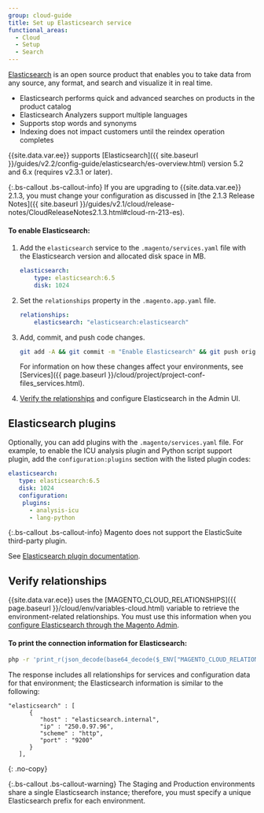 ```yaml
---
group: cloud-guide
title: Set up Elasticsearch service
functional_areas:
  - Cloud
  - Setup
  - Search
---
```


[Elasticsearch](https://www.elastic.co) is an open source product that enables you to take data from any source, any format, and search and visualize it in real time.

*   Elasticsearch performs quick and advanced searches on products in the product catalog
*   Elasticsearch Analyzers support multiple languages
*   Supports stop words and synonyms
*   Indexing does not impact customers until the reindex operation completes

{{site.data.var.ee}} supports [Elasticsearch]({{ site.baseurl }}/guides/v2.2/config-guide/elasticsearch/es-overview.html) version 5.2 and 6.x (requires v2.3.1 or later).

{:.bs-callout .bs-callout-info}
If you are upgrading to {{site.data.var.ee}} 2.1.3, you must change your configuration as discussed in [the 2.1.3 Release Notes]({{ site.baseurl }}/guides/v2.1/cloud/release-notes/CloudReleaseNotes2.1.3.html#cloud-rn-213-es).

#### To enable Elasticsearch:

1.  Add the `elasticsearch` service to the `.magento/services.yaml` file with the Elasticsearch version and allocated disk space in MB.

    ```yaml
    elasticsearch:
        type: elasticsearch:6.5
        disk: 1024
    ```

1.  Set the `relationships` property in the `.magento.app.yaml` file.

    ```yaml
    relationships:
        elasticsearch: "elasticsearch:elasticsearch"
    ```

1.  Add, commit, and push code changes.

    ```bash
    git add -A && git commit -m "Enable Elasticsearch" && git push origin <branch name>
    ```

    For information on how these changes affect your environments, see [Services]({{ page.baseurl }}/cloud/project/project-conf-files_services.html).

1.  [Verify the relationships](#verify-relationships) and configure Elasticsearch in the Admin UI.

## Elasticsearch plugins

Optionally, you can add plugins with the `.magento/services.yaml` file. For example, to enable the ICU analysis plugin and Python script support plugin, add the `configuration:plugins` section with the listed plugin codes:

```yaml
elasticsearch:
   type: elasticsearch:6.5
   disk: 1024
   configuration:
    plugins:
      - analysis-icu
      - lang-python
```

{:.bs-callout .bs-callout-info}
Magento does not support the ElasticSuite third-party plugin.

See [Elasticsearch plugin documentation](https://www.elastic.co/guide/en/elasticsearch/plugins/current/index.html).

## Verify relationships

{{site.data.var.ece}} uses the [MAGENTO_CLOUD_RELATIONSHIPS]({{ page.baseurl }}/cloud/env/variables-cloud.html) variable to retrieve the environment-related relationships. You must use this information when you [configure Elasticsearch through the Magento Admin]({{page.baseurl}}/config-guide/elasticsearch/configure-magento.html).

#### To print the connection information for Elasticsearch:

```bash
php -r 'print_r(json_decode(base64_decode($_ENV["MAGENTO_CLOUD_RELATIONSHIPS"])));'
```

The response includes all relationships for services and configuration data for that environment; the Elasticsearch information is similar to the following:

```terminal
"elasticsearch" : [
      {
         "host" : "elasticsearch.internal",
         "ip" : "250.0.97.96",
         "scheme" : "http",
         "port" : "9200"
      }
   ],
```
{: .no-copy}

{:.bs-callout .bs-callout-warning}
The Staging and Production environments share a single Elasticsearch instance; therefore, you must specify a unique Elasticsearch prefix for each environment.
